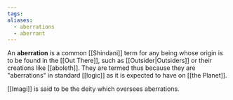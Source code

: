 ```yaml
---
tags: 
aliases:
  - aberrations
  - aberrant
---
```

An **aberration** is a common [[Shindani]] term for any being whose origin is to be found in the [[Out There]], such as [[Outsider|Outsiders]] or their creations like [[aboleth]]. They are termed thus because they are "aberrations" in standard [[logic]] as it is expected to have on [[the Planet]].

[[Imagi]] is said to be the deity which oversees aberrations.